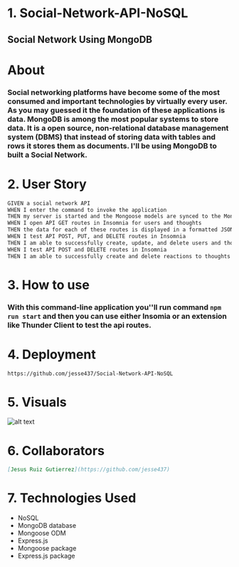 # 1. Social-Network-API-NoSQL

## Social Network Using MongoDB

# About

### Social networking platforms have become some of the most consumed and important technologies by virtually every user. As you may guessed it the foundation of these applications is data. MongoDB is among the most popular systems to store data. It is a open source, non-relational database management system (DBMS) that instead of storing data with tables and rows it stores them as documents. I'll be using MongoDB to built a Social Network.

# 2. User Story

```md
GIVEN a social network API
WHEN I enter the command to invoke the application
THEN my server is started and the Mongoose models are synced to the MongoDB database
WHEN I open API GET routes in Insomnia for users and thoughts
THEN the data for each of these routes is displayed in a formatted JSON
WHEN I test API POST, PUT, and DELETE routes in Insomnia
THEN I am able to successfully create, update, and delete users and thoughts in my database
WHEN I test API POST and DELETE routes in Insomnia
THEN I am able to successfully create and delete reactions to thoughts and add and remove friends to a user’s friend list
```

# 3. How to use

### With this command-line application you''ll run command `npm run start` and then you can use either Insomia or an extension like Thunder Client to test the api routes.

# 4. Deployment

```md
https://github.com/jesse437/Social-Network-API-NoSQL
```

# 5. Visuals

![alt text](<Screenshot 2024-09-02 at 2.55.37 PM.png>)

# 6. Collaborators

```md
[Jesus Ruiz Gutierrez](https://github.com/jesse437)
```

# 7. Technologies Used

- NoSQL
- MongoDB database
- Mongoose ODM
- Express.js
- Mongoose package
- Express.js package